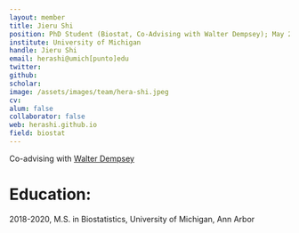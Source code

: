 ```yaml
---
layout: member
title: Jieru Shi
position: PhD Student (Biostat, Co-Advising with Walter Dempsey); May 2020 - MS
institute: University of Michigan
handle: Jieru Shi
email: herashi@umich[punto]edu
twitter: 
github: 
scholar: 
image: /assets/images/team/hera-shi.jpeg
cv: 
alum: false
collaborator: false                               
web: herashi.github.io
field: biostat
---
```


Co-advising with [Walter Dempsey](https://wdempsey.github.io/)

# Education:

2018-2020, M.S. in Biostatistics, University of Michigan, Ann Arbor

